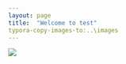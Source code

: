 ```yaml
---
layout: page
title:  "Welcome to test"
typora-copy-images-to:..\images
---
```



<img src="C:\Users\iiyma\Downloads\블로그\images\캡처test.PNG"  />

